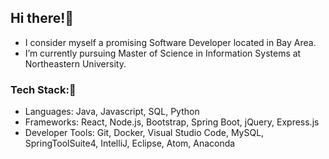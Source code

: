 ## Hi there!🙋
* I consider myself a promising Software Developer located in Bay Area.
* I’m currently pursuing Master of Science in Information Systems at Northeastern University.

### Tech Stack:🧐
* Languages: Java, Javascript, SQL, Python
* Frameworks: React, Node.js, Bootstrap, Spring Boot, jQuery, Express.js
* Developer Tools: Git, Docker, Visual Studio Code, MySQL, SpringToolSuite4, IntelliJ, Eclipse, Atom, Anaconda
